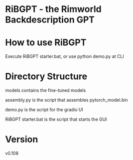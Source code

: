 # RiBGPT - the Rimworld Backdescription GPT

# How to use RiBGPT

Execute RiBGPT starter.bat, or use python demo.py at CLI

# Directory Structure

models contains the fine-tuned models


assembly.py is the script that assembles pytorch_model.bin

demo.py is the script for the gradio UI

RiBGPT starter.bat is the script that starts the GUI

# Version

v0.108